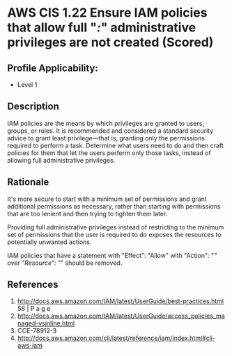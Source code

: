 # AWS CIS 1.22  Ensure IAM policies that allow full "*:*" administrative privileges are not created (Scored)

## Profile Applicability:

- Level 1

## Description

IAM policies are the means by which privileges are granted to users, groups, or roles. It is recommended and considered a standard security advice to grant least privilege—that is, granting only the permissions required to perform a task. Determine what users need to do and then craft policies for them that let the users perform only those tasks, instead of allowing full administrative privileges.

## Rationale

It's more secure to start with a minimum set of permissions and grant additional permissions as necessary, rather than starting with permissions that are too lenient and then trying to tighten them later.

Providing full administrative privileges instead of restricting to the minimum set of permissions that the user is required to do exposes the resources to potentially unwanted actions.

IAM policies that have a statement with "Effect": "Allow" with "Action": "*" over "Resource": "*" should be removed.

## References

1. http://docs.aws.amazon.com/IAM/latest/UserGuide/best-practices.html
58 | P a g e
2. http://docs.aws.amazon.com/IAM/latest/UserGuide/access_policies_managed-vsinline.html
3. CCE-78912-3
4. http://docs.aws.amazon.com/cli/latest/reference/iam/index.html#cli-aws-iam